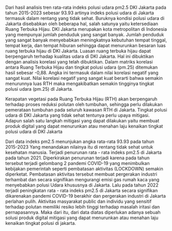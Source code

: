 Dari hasil analisis tren rata-rata indeks polusi udara pm2.5 DKI Jakarta pada tahun 2015-2023 sebesar 93.93 artinya indeks polusi udara di Jakarta termasuk dalam rentang yang tidak sehat. Buruknya kondisi polusi udara di Jakarta disebabkan oleh beberapa hal, salah satunya yaitu ketersediaan Ruang Terbuka Hijau. DKI Jakarta merupakan kota metropolitan di Indonesia yang mempunyai jumlah penduduk yang sangat banyak. Jumlah penduduk yang sangat banyak menyebabkan meningkatnya kebutuhan tempat tinggal, tempat kerja, dan tempat hiburan sehingga dapat menurunkan besaran luas ruang terbuka hijau di DKI Jakarta. Luasan ruang terbuka hijau dapat berpengaruh terhadap kualitas udara di DKI Jakarta. Hal ini dibuktikan dengan analisis korelasi yang telah dibuktikan. Dalam matriks korelasi antara Ruang Terbuka Hijau dan tingkat polusi udara (pm.25) ditemukan hasil sebesar -0,88. Angka ini termasuk dalam nilai korelasi negatif yang sangat kuat. Nilai korelasi negatif yang sangat kuat berarti bahwa semakin menurunnya luas RTH maka mengakibatkan semakin tingginya tingkat polusi udara (pm.25) dI Jakarta.

Kerapatan vegetasi pada Ruang Terbuka Hijau (RTH) akan berpengaruh terhadap proses reduksi polutan oleh tumbuhan, sehingga perlu dilakukan pemerataan tumbuhan pada seluruh kawasan RTH di Jakarta. Tingkat polusi udara di DKI Jakarta yang tidak sehat tentunya perlu upaya mitigasi. Adapun salah satu langkah mitigasi yang dapat dilakukan yaitu membuat produk digital yang dapat menurunkan atau menahan laju kenaikan tingkat polusi udara di DKI Jakarta

Dari data indeks pm2.5 menunjukan angka rata-rata 93.93  pada tahun 2015-2023 Yang menandakan nilainya itu di rentang tidak sehat untuk kesehatan manusia. Terjadi penurunan rata - rata indeks pm2.5 di Jakarta pada tahun 2021. Diperkirakan penurunan terjadi karena pada tahun tersebut terjadi gelombang 2 pandemi COVID-19 yang menimbulkan kebijakan pemerintah seperti pembatasan aktivitas (LOCKDOWN) semakin diperketat. Pembatasan aktivitas tersebut membuat pergerakan industri terhambat dan secara signifikan mengurangi emisi gas rumah kaca yang menyebabkan polusi Udara khususnya di Jakarta. Lalu pada tahun 2022 terjadi peningkatan rata - rata indeks pm2.5 di Jakarta secara signifikan dikarenakan pandemi COVID-19 berakhir dan pergerakan industri di Jakarta perlahan pulih. Aktivitas masyarakat public dan individu yang sensitif terhadap polutan memiliki resiko lebih tinggi terhadap masalah iritasi dan pernapasannya. Maka dari itu,  dari data diatas diperlukan adanya sebuah solusi produk digital mitigasi yang dapat menurunkan atau menahan laju kenaikan tingkat polusi di jakarta.